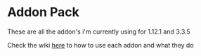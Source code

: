 # Addon Pack

These are all the addon's i'm currently using for 1.12.1 and 3.3.5

Check the wiki [here](https://github.com/sonicrules11/WoWAddons/wiki) to how to use each addon and what they do